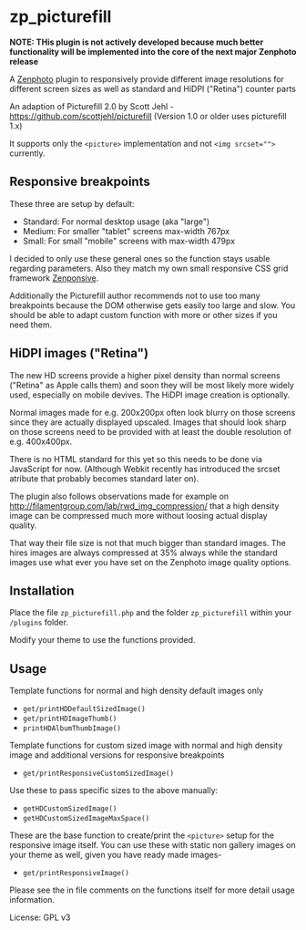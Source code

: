 zp_picturefill
==============

**NOTE: THis plugin is not actively developed because much better functionality will be implemented into the core of the next major Zenphoto release**

A [Zenphoto](http://www.zenphoto.org) plugin to responsively provide different image resolutions for different screen sizes as well as standard and HiDPI ("Retina") counter parts
 
An adaption of Picturefill 2.0 by Scott Jehl - https://github.com/scottjehl/picturefill
(Version 1.0 or older uses picturefill 1.x)

It supports only the `<picture>` implementation and not `<img srcset="">` currently.
 
## Responsive breakpoints

These three are setup by default: 
- Standard: For normal desktop usage (aka "large")
- Medium: For smaller "tablet" screens max-width 767px
- Small: For small "mobile" screens with max-width 479px
  
I decided to only use these general ones so the function stays usable regarding parameters. Also they match my own small responsive CSS grid framework [Zenponsive](https://github.com/acrylian/zenponsive). 

Additionally the Picturefill author recommends not to use too many breakpoints because the DOM otherwise gets easily too large and slow. You should be able to adapt custom function with more or other sizes if you need them.
  
## HiDPI images ("Retina")

The new HD screens provide a higher pixel density than normal screens ("Retina" as Apple calls them) and soon they will be most likely more widely used, especially on mobile devives. The HiDPI image creation is optionally.

Normal images made for e.g. 200x200px often look blurry on those screens since they are actually displayed upscaled. Images that should look sharp on those screens need to be provided with at least the double resolution of e.g. 400x400px.

There is no HTML standard for this yet so this needs to be done via JavaScript for now.  (Although Webkit recently has introduced the srcset atribute that probably becomes standard later on).
 
The plugin also follows observations made for example on http://filamentgroup.com/lab/rwd_img_compression/ 
that a high density image can be compressed much more without loosing actual display quality. 

That way their file size is not that much bigger than standard images. The hires images are always compressed at 35% always 
while the standard images use what ever you have set on the Zenphoto image quality options.
 
## Installation 

Place the file `zp_picturefill.php` and the folder `zp_picturefill` within your `/plugins` folder.

Modify your theme to use the functions provided.
  
## Usage

Template functions for normal and high density default images only

- `get/printHDDefaultSizedImage()` 
- `get/printHDImageThumb()`
- `printHDAlbumThumbImage()`
  
Template functions for custom sized image with normal and high density image and additional versions for responsive breakpoints

- `get/printResponsiveCustomSizedImage()`

Use these to pass specific sizes to the above manually:

- `getHDCustomSizedImage()`
- `getHDCustomSizedImageMaxSpace()`
 
These are the base function to create/print the `<picture>` setup for the responsive image itself. You can use these with static non gallery images on your theme as well, given you have ready made images-
- `get/printResponsiveImage()`
  
Please see the in file comments on the functions itself for more detail usage information.
  
License: GPL v3 
